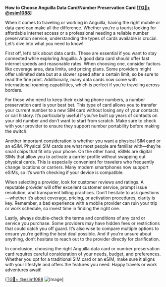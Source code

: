 **How to Choose Anguilla Data Card/Number Preservation Card [[TG💪+ @esim1088](https://t.me/s/esim1088)]**

When it comes to traveling or working in Anguilla, having the right mobile or data card can make all the difference. Whether you're a tourist looking for affordable internet access or a professional needing a reliable number preservation service, understanding the types of cards available is crucial. Let’s dive into what you need to know!

First off, let’s talk about data cards. These are essential if you want to stay connected while exploring Anguilla. A good data card should offer fast internet speeds and reasonable rates. When choosing one, consider factors like coverage area, data limits, and pricing plans. Some providers might offer unlimited data but at a slower speed after a certain limit, so be sure to read the fine print. Additionally, many data cards now come with international roaming capabilities, which is perfect if you’re traveling across borders.

For those who need to keep their existing phone numbers, a number preservation card is your best bet. This type of card allows you to transfer your current number to a new SIM card without losing any of your contacts or call history. It’s particularly useful if you’ve built up years of contacts on your old number and don’t want to start from scratch. Make sure to check with your provider to ensure they support number portability before making the switch.

Another important consideration is whether you want a physical SIM card or an eSIM. Physical SIM cards are what most people are familiar with—they’re small chips that fit into your phone. On the other hand, eSIMs are digital SIMs that allow you to activate a carrier profile without swapping out physical cards. This is especially convenient for travelers who frequently change locations or carriers. Many modern smartphones now support eSIMs, so it’s worth checking if your device is compatible.

When selecting a provider, look for customer reviews and ratings. A reputable provider will offer excellent customer service, prompt issue resolution, and transparent billing practices. Don’t hesitate to ask questions—whether it’s about coverage, pricing, or activation procedures, clarity is key. Remember, a bad experience with a mobile provider can ruin your trip or work schedule, so invest time in finding the right one.

Lastly, always double-check the terms and conditions of any card or service you purchase. Some providers may have hidden fees or restrictions that could catch you off guard. It’s also wise to compare multiple options to ensure you’re getting the best deal possible. And if you’re unsure about anything, don’t hesitate to reach out to the provider directly for clarification.

In conclusion, choosing the right Anguilla data card or number preservation card requires careful consideration of your needs, budget, and preferences. Whether you opt for a traditional SIM card or an eSIM, make sure it aligns with your lifestyle and offers the features you need. Happy travels or work adventures await!

[[TG💪+ @esim1088](https://t.me/s/esim1088) ![Image](https://i.postimg.cc/Y0z9fWf4/image.png)]